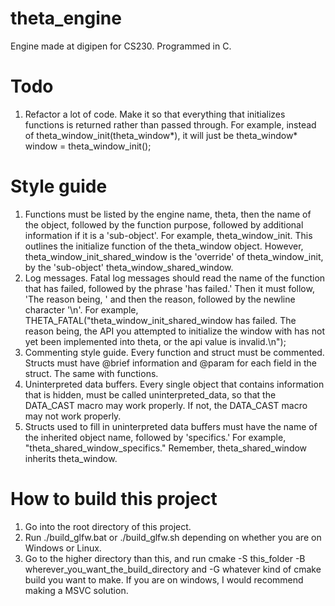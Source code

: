 
# theta_engine
 Engine made at digipen for CS230. Programmed in C.

# Todo
1. Refactor a lot of code. Make it so that everything that initializes functions is returned rather than passed through. For example, instead of theta_window_init(theta_window*), it will just be theta_window* window = theta_window_init();

# Style guide

 1. Functions must be listed by the engine name, theta, then the name of the object, followed by the function purpose, followed by additional information if it is a 'sub-object'. For example, theta_window_init. This outlines the initialize function of the theta_window object. However, theta_window_init_shared_window is the 'override' of theta_window_init, by the 'sub-object' theta_window_shared_window.
 2. Log messages. Fatal log messages should read the name of the function that has failed, followed by the phrase 'has failed.' Then it must follow, 'The reason being, ' and then the reason, followed by the newline character '\n'. For example, THETA_FATAL("theta_window_init_shared_window has failed. The reason being, the API you attempted to initialize the window with has not yet been implemented into theta, or the api value is invalid.\n");
 3. Commenting style guide. Every function and struct must be commented. Structs must have @brief information and @param for each field in the struct. The same with functions.
 4. Uninterpreted data buffers. Every single object that contains information that is hidden, must be called uninterpreted_data, so that the DATA_CAST macro may work properly. If not, the DATA_CAST macro may not work properly.
 5. Structs used to fill in uninterpreted data buffers must have the name of the inherited object name, followed by 'specifics.' For example, "theta_shared_window_specifics." Remember, theta_shared_window inherits theta_window.

# How to build this project
 1. Go into the root directory of this project.
 2. Run ./build_glfw.bat or ./build_glfw.sh depending on whether you are on Windows or Linux.
 3. Go to the higher directory than this, and run cmake -S this_folder -B wherever_you_want_the_build_directory and -G whatever kind of cmake build you want to make. If you are on windows, I would recommend making a MSVC solution.